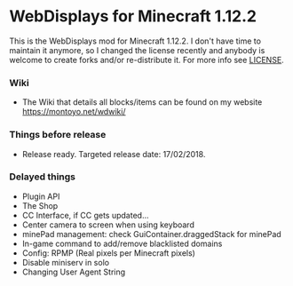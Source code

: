 # WebDisplays for Minecraft 1.12.2
This is the WebDisplays mod for Minecraft 1.12.2. I don't have time to maintain it anymore, so I changed the license recently and anybody is welcome to create forks and/or re-distribute it. For more info see [LICENSE](LICENSE).

### Wiki
* The Wiki that details all blocks/items can be found on my website https://montoyo.net/wdwiki/

### Things before release
* Release ready. Targeted release date: 17/02/2018.

### Delayed things
* Plugin API
* The Shop
* CC Interface, if CC gets updated...
* Center camera to screen when using keyboard
* minePad management: check GuiContainer.draggedStack for minePad
* In-game command to add/remove blacklisted domains
* Config: RPMP (Real pixels per Minecraft pixels)
* Disable miniserv in solo
* Changing User Agent String
